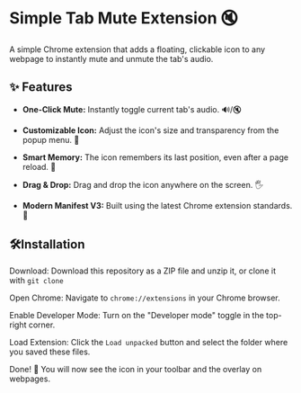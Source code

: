 # Simple Tab Mute Extension  🔇
A simple Chrome extension that adds a floating, clickable icon to any webpage to instantly mute and unmute the tab's audio.


## ✨ Features

- **One-Click Mute:** Instantly toggle current tab's audio. 🔊/🔇

- **Customizable Icon:** Adjust the icon's size and transparency from the popup menu. 🎨

- **Smart Memory:** The icon remembers its last position, even after a page reload. 🧠

- **Drag & Drop:** Drag and drop the icon anywhere on the screen. 🖐️

- **Modern Manifest V3:** Built using the latest Chrome extension standards. 🚀

## 🛠️Installation

Download: Download this repository as a ZIP file and unzip it, or clone it with `git clone`

Open Chrome: Navigate to `chrome://extensions` in your Chrome browser.

Enable Developer Mode: Turn on the "Developer mode" toggle in the top-right corner.

Load Extension: Click the `Load unpacked` button and select the folder where you saved these files.

Done! 🎉 You will now see the icon in your toolbar and the overlay on webpages.
